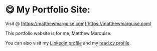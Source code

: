 # 😋 My Portfolio Site:

Visit @ [https://matthewmarquise.com](https://matthewmarquise.com)

This portfolio website is for me, Matthew Marquise.

You can also visit my [Linkedin profile](https://www.linkedin.com/in/matthewmarquise/) and my [read.cv profile](https://read.cv/matthewmarquise).
